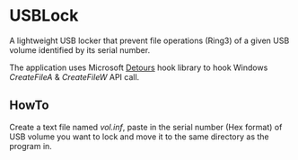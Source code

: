 # USBLock

A lightweight USB locker that prevent file operations (Ring3) of a given USB volume identified by its serial number.

The application uses Microsoft [Detours](https://github.com/microsoft/Detours) hook library to hook Windows *CreateFileA* & *CreateFileW* API call.

## HowTo

Create a text file named *vol.inf*, paste in the serial number (Hex format) of USB volume you want to lock and move it to the same directory as the program in.
